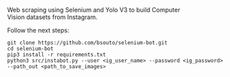 Web scraping using Selenium and Yolo V3 to build Computer Vision datasets from Instagram.

Follow the next steps:

```
git clone https://github.com/bsouto/selenium-bot.git
cd selenium-bot
pip3 install -r requirements.txt
python3 src/instabot.py --user <ig_user_name> --password <ig_password> --path_out <path_to_save_images>
```
